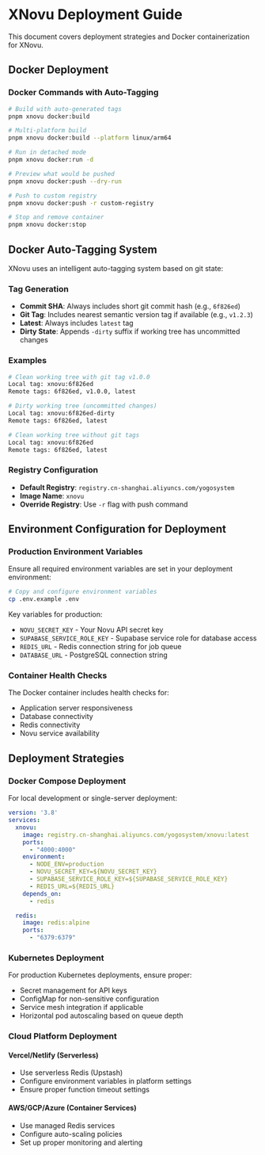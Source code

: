 # XNovu Deployment Guide

This document covers deployment strategies and Docker containerization for XNovu.

## Docker Deployment

### Docker Commands with Auto-Tagging

```bash
# Build with auto-generated tags
pnpm xnovu docker:build

# Multi-platform build
pnpm xnovu docker:build --platform linux/arm64

# Run in detached mode
pnpm xnovu docker:run -d

# Preview what would be pushed
pnpm xnovu docker:push --dry-run

# Push to custom registry
pnpm xnovu docker:push -r custom-registry

# Stop and remove container
pnpm xnovu docker:stop
```

## Docker Auto-Tagging System

XNovu uses an intelligent auto-tagging system based on git state:

### Tag Generation
- **Commit SHA**: Always includes short git commit hash (e.g., `6f826ed`)
- **Git Tag**: Includes nearest semantic version tag if available (e.g., `v1.2.3`)
- **Latest**: Always includes `latest` tag
- **Dirty State**: Appends `-dirty` suffix if working tree has uncommitted changes

### Examples

```bash
# Clean working tree with git tag v1.0.0
Local tag: xnovu:6f826ed
Remote tags: 6f826ed, v1.0.0, latest

# Dirty working tree (uncommitted changes)
Local tag: xnovu:6f826ed-dirty
Remote tags: 6f826ed, latest

# Clean working tree without git tags
Local tag: xnovu:6f826ed
Remote tags: 6f826ed, latest
```

### Registry Configuration
- **Default Registry**: `registry.cn-shanghai.aliyuncs.com/yogosystem`
- **Image Name**: `xnovu`
- **Override Registry**: Use `-r` flag with push command

## Environment Configuration for Deployment

### Production Environment Variables

Ensure all required environment variables are set in your deployment environment:

```bash
# Copy and configure environment variables
cp .env.example .env
```

Key variables for production:
- `NOVU_SECRET_KEY` - Your Novu API secret key
- `SUPABASE_SERVICE_ROLE_KEY` - Supabase service role for database access
- `REDIS_URL` - Redis connection string for job queue
- `DATABASE_URL` - PostgreSQL connection string

### Container Health Checks

The Docker container includes health checks for:
- Application server responsiveness
- Database connectivity
- Redis connectivity
- Novu service availability

## Deployment Strategies

### Docker Compose Deployment

For local development or single-server deployment:

```yaml
version: '3.8'
services:
  xnovu:
    image: registry.cn-shanghai.aliyuncs.com/yogosystem/xnovu:latest
    ports:
      - "4000:4000"
    environment:
      - NODE_ENV=production
      - NOVU_SECRET_KEY=${NOVU_SECRET_KEY}
      - SUPABASE_SERVICE_ROLE_KEY=${SUPABASE_SERVICE_ROLE_KEY}
      - REDIS_URL=${REDIS_URL}
    depends_on:
      - redis

  redis:
    image: redis:alpine
    ports:
      - "6379:6379"
```

### Kubernetes Deployment

For production Kubernetes deployments, ensure proper:
- Secret management for API keys
- ConfigMap for non-sensitive configuration
- Service mesh integration if applicable
- Horizontal pod autoscaling based on queue depth

### Cloud Platform Deployment

#### Vercel/Netlify (Serverless)
- Use serverless Redis (Upstash)
- Configure environment variables in platform settings
- Ensure proper function timeout settings

#### AWS/GCP/Azure (Container Services)
- Use managed Redis services
- Configure auto-scaling policies
- Set up proper monitoring and alerting